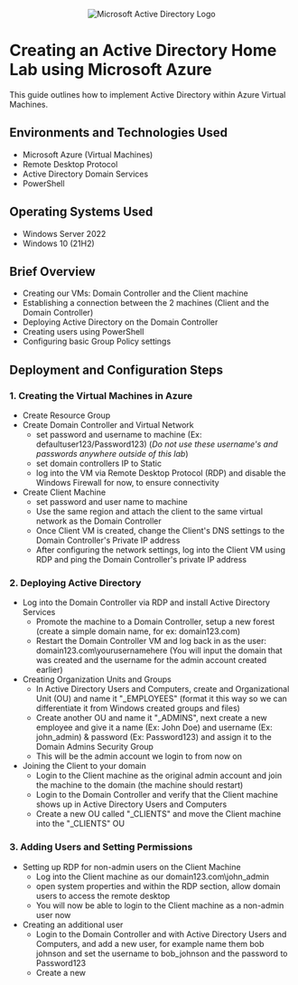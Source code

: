 <p align="center">
<img src="https://i.imgur.com/pU5A58S.png" alt="Microsoft Active Directory Logo"/>
</p>

<h1>Creating an Active Directory Home Lab using Microsoft Azure</h1>
This guide outlines how to implement Active Directory within Azure Virtual Machines.<br />

<h2>Environments and Technologies Used</h2>

- Microsoft Azure (Virtual Machines)
- Remote Desktop Protocol
- Active Directory Domain Services
- PowerShell

<h2>Operating Systems Used </h2>

- Windows Server 2022
- Windows 10 (21H2)

<h2>Brief Overview</h2>

- Creating our VMs: Domain Controller and the Client machine
- Establishing a connection between the 2 machines (Client and the Domain Controller)
- Deploying Active Directory on the Domain Controller
- Creating users using PowerShell
- Configuring basic Group Policy settings

<h2>Deployment and Configuration Steps</h2>

<h3> 1. Creating the Virtual Machines in Azure </h3>

   - Create Resource Group 
   - Create Domain Controller and Virtual Network
     - set password and username to machine (Ex: defaultuser123/Password123) (*Do not use these username's and passwords anywhere outside of this lab*)
     - set domain controllers IP to Static
     - log into the VM via Remote Desktop Protocol (RDP) and disable the Windows Firewall for now, to ensure connectivity
   - Create Client Machine
     - set password and user name to machine
     - Use the same region and attach the client to the same virtual network as the Domain Controller
     - Once Client VM is created, change the Client's DNS settings to the Domain Controller's Private IP address
     - After configuring the network settings, log into the Client VM using RDP and ping the Domain Controller's private IP address
    
<h3>2. Deploying Active Directory</h3> 

  - Log into the Domain Controller via RDP and install Active Directory Services
    - Promote the machine to a Domain Controller, setup a new forest (create a simple domain name, for ex: domain123.com)
    - Restart the Domain Controller VM and log back in as the user: domain123.com\yourusernamehere (You will input the domain that was created and the username for the admin account created earlier)
  - Creating Organization Units and Groups
    - In Active Directory Users and Computers, create and Organizational Unit (OU) and name it "_EMPLOYEES" (format it this way so we can differentiate it from Windows created groups and files)
    - Create another OU and name it "_ADMINS", next create a new employee and give it a name (Ex: John Doe) and username (Ex: john_admin) & password (Ex: Password123) and assign it to the Domain Admins Security Group
    - This will be the admin account we login to from now on
  - Joining the Client to your domain
    - Login to the Client machine as the original admin account and join the machine to the domain (the machine should restart)
    - Login to the Domain Controller and verify that the Client machine shows up in Active Directory Users and Computers
    - Create a new OU called "_CLIENTS" and move the Client machine into the "_CLIENTS" OU
   
<h3>3. Adding Users and Setting Permissions</h3>

  - Setting up RDP for non-admin users on the Client Machine
    - Log into the Client machine as our domain123.com\john_admin
    - open system properties and within the RDP section, allow domain users to access the remote desktop
    - You will now be able to login to the Client machine as a non-admin user now
  - Creating an additional user
    - Login to the Domain Controller and with Active Directory Users and Computers, and add a new user, for example name them bob johnson and set the username to bob_johnson and the password to Password123
    - Create a new 
    



